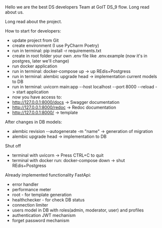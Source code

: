 
Hello we are the best DS developers Team at GoIT DS_9 flow. 
Long read about us.

Long read about the project.

How to start for developers:
- update project from Git
- create environment (I use PyCharm Poetry)
- run in terminal: pip install -r requirements.txt 
- create in root folder your own .env file like .env.example (now it's in postgres, later we'll change)
- run docker application
- run in terminal: docker-compose up -> up REdis+Postgress
- run in terminal: alembic upgrade head -> implementation current models to DB
- run in terminal: uvicorn main:app --host localhost --port 8000 --reload -> start application
- now you have access to:
- http://127.0.0.1:8000/docs -> Swagger documentation
- http://127.0.0.1:8000/redoc -> Redoc documentation
- http://127.0.0.1:8000/ -> template


After changes in DB models:
- alembic revision --autogenerate -m "name" -> generation of migration
- alembic upgrade head -> implementation to DB

Shut off
- terminal with uvicorn -> Press CTRL+C to quit
- terminal with docker run: docker-compose down -> shut REdis+Postgress

Already implemented functionality FastApi:
- error handler
- performance meter
- root - for template generation
- healthchecker - for check DB status
- connection limiter
- users model in DB with roles(admin, moderator, user) and profiles
- authentication JWT mechanism 
- forget password mechanism